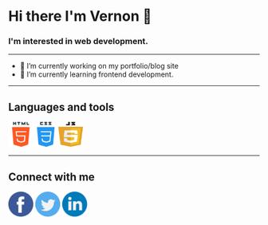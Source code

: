 # Hi there I'm Vernon 👋

### I'm interested in web development.

<hr>

- 🔭 I’m currently working on my portfolio/blog site
- 🌱 I’m currently learning frontend development.
<!-- - 🔍 The niche I'd like to focus is fintech, blockchain and defi -->
<!-- - 👯 I’m looking to collaborate on
- 🤔 I’m looking for help with ...
- 💬 Ask me about ... -->
  <!-- - 📫 How to reach me: ... -->
  <!-- - 😄 Pronouns: ... -->
  <!-- - ⚡ Fun fact: ... -->

<hr>

## Languages and tools

<img src="./icons/html-5.svg" width="50" height="50"><img src="./icons/css.svg" width="50" height="50"><img src="./icons/javascript.svg" width="50" height="50">

<hr>

## Connect with me

[<img src="./icons/facebook.svg" width="50" height="50">][facebook]
[<img src="./icons/twitter.svg" width="50" height="50">][twitter]
[<img src="./icons/linkedin.svg" width="50" height="50">][linkedin]

[facebook]: https://www.facebook.com/vernonranis/
[twitter]: https://www.twitter.com/vernonranis/
[linkedin]: https://www.linkedin.com/in/vernon-brando-jose-ranis-358bb0b7/https://www.twitter.com/vernonranis/
